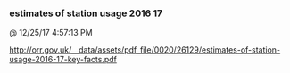 ﻿

### estimates of station usage 2016 17
@ 12/25/17 4:57:13 PM

http://orr.gov.uk/__data/assets/pdf_file/0020/26129/estimates-of-station-usage-2016-17-key-facts.pdf
